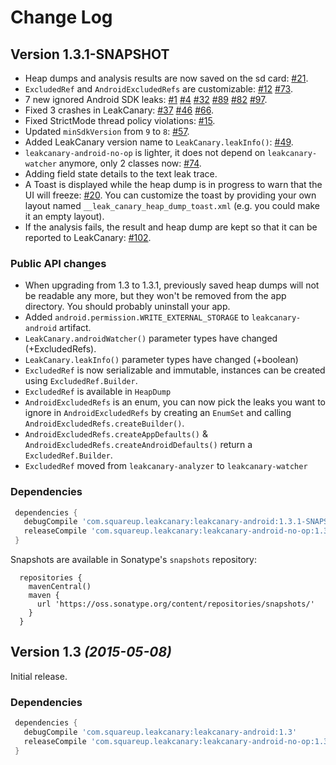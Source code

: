 # Change Log



## Version 1.3.1-SNAPSHOT

* Heap dumps and analysis results are now saved on the sd card: [#21](https://github.com/square/leakcanary/issues/21).
* `ExcludedRef` and `AndroidExcludedRefs` are customizable: [#12](https://github.com/square/leakcanary/issues/12) [#73](https://github.com/square/leakcanary/issues/73).
* 7 new ignored Android SDK leaks: [#1](https://github.com/square/leakcanary/issues/1) [#4](https://github.com/square/leakcanary/issues/4) [#32](https://github.com/square/leakcanary/issues/32) [#89](https://github.com/square/leakcanary/pull/89) [#82](https://github.com/square/leakcanary/pull/82) [#97](https://github.com/square/leakcanary/pull/97).
* Fixed 3 crashes in LeakCanary: [#37](https://github.com/square/leakcanary/issues/37) [#46](https://github.com/square/leakcanary/issues/46) [#66](https://github.com/square/leakcanary/issues/66).
* Fixed StrictMode thread policy violations: [#15](https://github.com/square/leakcanary/issues/15).
* Updated `minSdkVersion` from `9` to `8`: [#57](https://github.com/square/leakcanary/issues/57).
* Added LeakCanary version name to `LeakCanary.leakInfo()`: [#49](https://github.com/square/leakcanary/issues/49).
* `leakcanary-android-no-op` is lighter, it does not depend on `leakcanary-watcher` anymore, only 2 classes now: [#74](https://github.com/square/leakcanary/issues/74).
* Adding field state details to the text leak trace.
* A Toast is displayed while the heap dump is in progress to warn that the UI will freeze: [#20](https://github.com/square/leakcanary/issues/49). You can customize the toast by providing your own layout named `__leak_canary_heap_dump_toast.xml` (e.g. you could make it an empty layout).
* If the analysis fails, the result and heap dump are kept so that it can be reported to LeakCanary: [#102](https://github.com/square/leakcanary/issues/102).

### Public API changes

* When upgrading from 1.3 to 1.3.1, previously saved heap dumps will not be readable any more, but they won't be removed from the app directory. You should probably uninstall your app.
* Added `android.permission.WRITE_EXTERNAL_STORAGE` to `leakcanary-android` artifact.
* `LeakCanary.androidWatcher()` parameter types have changed (+ExcludedRefs).
* `LeakCanary.leakInfo()` parameter types have changed (+boolean)
* `ExcludedRef` is now serializable and immutable, instances can be created using `ExcludedRef.Builder`.
* `ExcludedRef` is available in `HeapDump`
* `AndroidExcludedRefs` is an enum, you can now pick the leaks you want to ignore in `AndroidExcludedRefs` by creating an `EnumSet` and calling `AndroidExcludedRefs.createBuilder()`.
* `AndroidExcludedRefs.createAppDefaults()` & `AndroidExcludedRefs.createAndroidDefaults()` return a `ExcludedRef.Builder`.
* `ExcludedRef` moved from `leakcanary-analyzer` to `leakcanary-watcher`

### Dependencies

```gradle
 dependencies {
   debugCompile 'com.squareup.leakcanary:leakcanary-android:1.3.1-SNAPSHOT'
   releaseCompile 'com.squareup.leakcanary:leakcanary-android-no-op:1.3.1-SNAPSHOT'
 }
```

Snapshots are available in Sonatype's `snapshots` repository:

```
  repositories {
    mavenCentral()
    maven {
      url 'https://oss.sonatype.org/content/repositories/snapshots/'
    }
  }
```

## Version 1.3 *(2015-05-08)*

Initial release.

### Dependencies

```gradle
 dependencies {
   debugCompile 'com.squareup.leakcanary:leakcanary-android:1.3'
   releaseCompile 'com.squareup.leakcanary:leakcanary-android-no-op:1.3'
 }
```